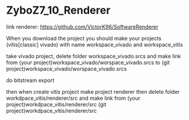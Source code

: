 # ZyboZ7_10_Renderer

link renderer: https://github.com/VictorK96/SoftwareRenderer


When you download the project you should make your projects (vitis[classic] vivado) with name workspace_vivado and workspace_vitis

take vivado project, delete folder workspace_vivado.srcs and make link from (your project)workspace_vivado/worspace_vivado.srcs to (git project)workspace_vivado/worspace_vivado.srcs

do bitstream
export

then when create vitis project make project renderer
then delete folder workdpace_vitis/renderer/src and make link from (your project)workdpace_vitis/renderer/src (git project)workdpace_vitis/renderer/src